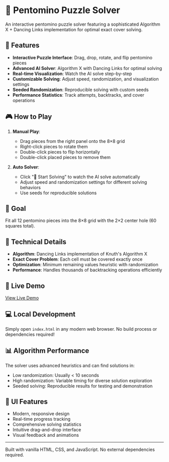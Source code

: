 # 🧩 Pentomino Puzzle Solver

An interactive pentomino puzzle solver featuring a sophisticated Algorithm X + Dancing Links implementation for optimal exact cover solving.

## 🌟 Features

- **Interactive Puzzle Interface**: Drag, drop, rotate, and flip pentomino pieces
- **Advanced AI Solver**: Algorithm X with Dancing Links for optimal solving
- **Real-time Visualization**: Watch the AI solve step-by-step
- **Customizable Solving**: Adjust speed, randomization, and visualization settings
- **Seeded Randomization**: Reproducible solving with custom seeds
- **Performance Statistics**: Track attempts, backtracks, and cover operations

## 🎮 How to Play

1. **Manual Play**: 
   - Drag pieces from the right panel onto the 8×8 grid
   - Right-click pieces to rotate them
   - Double-click pieces to flip horizontally
   - Double-click placed pieces to remove them

2. **Auto Solver**:
   - Click "🚀 Start Solving" to watch the AI solve automatically
   - Adjust speed and randomization settings for different solving behaviors
   - Use seeds for reproducible solutions

## 🎯 Goal

Fit all 12 pentomino pieces into the 8×8 grid with the 2×2 center hole (60 squares total).

## 🔬 Technical Details

- **Algorithm**: Dancing Links implementation of Knuth's Algorithm X
- **Exact Cover Problem**: Each cell must be covered exactly once
- **Optimization**: Minimum remaining values heuristic with randomization
- **Performance**: Handles thousands of backtracking operations efficiently

## 🚀 Live Demo

[View Live Demo](https://yourusername.github.io/pentomino-solver/)

## 💻 Local Development

Simply open `index.html` in any modern web browser. No build process or dependencies required!

## 📊 Algorithm Performance

The solver uses advanced heuristics and can find solutions in:
- Low randomization: Usually < 10 seconds
- High randomization: Variable timing for diverse solution exploration
- Seeded solving: Reproducible results for testing and demonstration

## 🎨 UI Features

- Modern, responsive design
- Real-time progress tracking
- Comprehensive solving statistics
- Intuitive drag-and-drop interface
- Visual feedback and animations

---

Built with vanilla HTML, CSS, and JavaScript. No external dependencies required.
